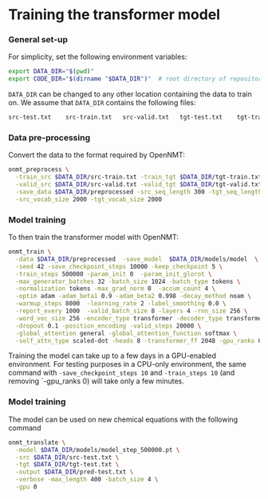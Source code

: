 # Training the transformer model

### General set-up

For simplicity, set the following environment variables:
```bash
export DATA_DIR="$(pwd)"
export CODE_DIR="$(dirname "$DATA_DIR")"  # root directory of repository
```

`DATA_DIR` can be changed to any other location containing the data to train on.
We assume that `DATA_DIR` contains the following files:
```bash
src-test.txt    src-train.txt   src-valid.txt   tgt-test.txt    tgt-train.txt   tgt-valid.txt
```

### Data pre-processing

Convert the data to the format required by OpenNMT:
```bash
onmt_preprocess \
  -train_src $DATA_DIR/src-train.txt -train_tgt $DATA_DIR/tgt-train.txt \
  -valid_src $DATA_DIR/src-valid.txt -valid_tgt $DATA_DIR/tgt-valid.txt \
  -save_data $DATA_DIR/preprocessed -src_seq_length 300 -tgt_seq_length 300 \
  -src_vocab_size 2000 -tgt_vocab_size 2000
```

### Model training

To then train the transformer model with OpenNMT:
```bash
onmt_train \
  -data $DATA_DIR/preprocessed  -save_model  $DATA_DIR/models/model  \
  -seed 42 -save_checkpoint_steps 10000 -keep_checkpoint 5 \
  -train_steps 500000 -param_init 0  -param_init_glorot \
  -max_generator_batches 32 -batch_size 1024 -batch_type tokens \
  -normalization tokens -max_grad_norm 0  -accum_count 4 \
  -optim adam -adam_beta1 0.9 -adam_beta2 0.998 -decay_method noam \
  -warmup_steps 8000  -learning_rate 2 -label_smoothing 0.0 \
  -report_every 1000  -valid_batch_size 8 -layers 4 -rnn_size 256 \
  -word_vec_size 256 -encoder_type transformer -decoder_type transformer \
  -dropout 0.1 -position_encoding -valid_steps 20000 \
  -global_attention general -global_attention_function softmax \
  -self_attn_type scaled-dot -heads 8 -transformer_ff 2048 -gpu_ranks 0
```
Training the model can take up to a few days in a GPU-enabled environment.
For testing purposes in a CPU-only environment, the same command with `-save_checkpoint_steps 10` and `-train_steps 10` (and removing `-gpu_ranks 0) will take only a few minutes.

### Model training

The model can be used on new chemical equations with the following command
```bash
onmt_translate \
  -model $DATA_DIR/models/model_step_500000.pt \
  -src $DATA_DIR/src-test.txt \
  -tgt $DATA_DIR/tgt-test.txt \
  -output $DATA_DIR/pred-test.txt \
  -verbose -max_length 400 -batch_size 4 \
  -gpu 0
```
